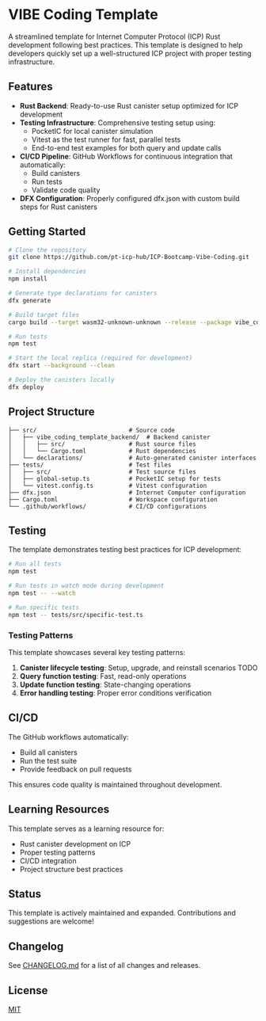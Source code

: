 # VIBE Coding Template

A streamlined template for Internet Computer Protocol (ICP) Rust development following best practices. This template is designed to help developers quickly set up a well-structured ICP project with proper testing infrastructure.

## Features

- **Rust Backend**: Ready-to-use Rust canister setup optimized for ICP development
- **Testing Infrastructure**: Comprehensive testing setup using:
  - PocketIC for local canister simulation
  - Vitest as the test runner for fast, parallel tests
  - End-to-end test examples for both query and update calls
- **CI/CD Pipeline**: GitHub Workflows for continuous integration that automatically:
  - Build canisters
  - Run tests
  - Validate code quality
- **DFX Configuration**: Properly configured dfx.json with custom build steps for Rust canisters

## Getting Started

```bash
# Clone the repository
git clone https://github.com/pt-icp-hub/ICP-Bootcamp-Vibe-Coding.git

# Install dependencies
npm install

# Generate type declarations for canisters
dfx generate

# Build target files
cargo build --target wasm32-unknown-unknown --release --package vibe_coding_template_backend

# Run tests
npm test

# Start the local replica (required for development)
dfx start --background --clean

# Deploy the canisters locally
dfx deploy
```

## Project Structure

```
├── src/                          # Source code
│   ├── vibe_coding_template_backend/  # Backend canister
│   │   ├── src/                  # Rust source files
│   │   └── Cargo.toml            # Rust dependencies
│   └── declarations/             # Auto-generated canister interfaces
├── tests/                        # Test files
│   ├── src/                      # Test source files
│   ├── global-setup.ts           # PocketIC setup for tests
│   └── vitest.config.ts          # Vitest configuration
├── dfx.json                      # Internet Computer configuration
├── Cargo.toml                    # Workspace configuration
└── .github/workflows/            # CI/CD configurations
```

## Testing

The template demonstrates testing best practices for ICP development:

```bash
# Run all tests
npm test

# Run tests in watch mode during development
npm test -- --watch

# Run specific tests
npm test -- tests/src/specific-test.ts
```

### Testing Patterns

This template showcases several key testing patterns:

1. **Canister lifecycle testing**: Setup, upgrade, and reinstall scenarios TODO
2. **Query function testing**: Fast, read-only operations
3. **Update function testing**: State-changing operations
4. **Error handling testing**: Proper error conditions verification

## CI/CD

The GitHub workflows automatically:

- Build all canisters
- Run the test suite
- Provide feedback on pull requests

This ensures code quality is maintained throughout development.

## Learning Resources

This template serves as a learning resource for:

- Rust canister development on ICP
- Proper testing patterns
- CI/CD integration
- Project structure best practices

## Status

This template is actively maintained and expanded. Contributions and suggestions are welcome!

## Changelog

See [CHANGELOG.md](CHANGELOG.md) for a list of all changes and releases.

## License

[MIT](LICENSE)
